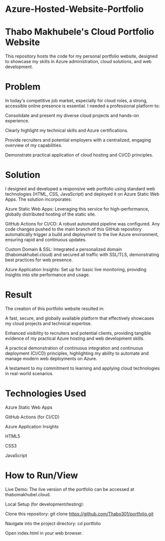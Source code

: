 # Azure-Hosted-Website-Portfolio

# Thabo Makhubele's Cloud Portfolio Website

This repository hosts the code for my personal portfolio website, designed to showcase my skills in Azure administration, cloud solutions, and web development.

# Problem

In today's competitive job market, especially for cloud roles, a strong, accessible online presence is essential. I needed a professional platform to:

Consolidate and present my diverse cloud projects and hands-on experience.

Clearly highlight my technical skills and Azure certifications.

Provide recruiters and potential employers with a centralized, engaging overview of my capabilities.

Demonstrate practical application of cloud hosting and CI/CD principles.

# Solution

I designed and developed a responsive web portfolio using standard web technologies (HTML, CSS, JavaScript) and deployed it on Azure Static Web Apps. The solution incorporates:

Azure Static Web Apps: Leveraging this service for high-performance, globally distributed hosting of the static site.

GitHub Actions for CI/CD: A robust automated pipeline was configured. Any code changes pushed to the main branch of this GitHub repository automatically trigger a build and deployment to the live Azure environment, ensuring rapid and continuous updates.

Custom Domain & SSL: Integrated a personalized domain (thabomakhubel.cloud) and secured all traffic with SSL/TLS, demonstrating best practices for web presence.

Azure Application Insights: Set up for basic live monitoring, providing insights into site performance and usage.

# Result

The creation of this portfolio website resulted in:

A fast, secure, and globally available platform that effectively showcases my cloud projects and technical expertise.

Enhanced visibility to recruiters and potential clients, providing tangible evidence of my practical Azure hosting and web development skills.

A practical demonstration of continuous integration and continuous deployment (CI/CD) principles, highlighting my ability to automate and manage modern web deployments on Azure.

A testament to my commitment to learning and applying cloud technologies in real-world scenarios.

# Technologies Used

Azure Static Web Apps

GitHub Actions (for CI/CD)

Azure Application Insights

HTML5

CSS3

JavaScript

# How to Run/View

Live Demo: The live version of the portfolio can be accessed at thabomakhubel.cloud.

Local Setup (for development/testing):

Clone this repository: git clone https://github.com/Thabo301/portfolio.git

Navigate into the project directory: cd portfolio

Open index.html in your web browser.
